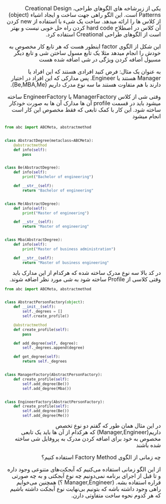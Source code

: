 <div dir="rtl" style="font-size:18px">
یکی از زیرشاخه های الگوهای طراحی، Creational Design Patterns است.
این الگو راهی جهت ساخت و ایجاد اشیاء (object) از کلاس ها را ارائه میدهد.
ساخت یک شیء با استفاده از new کردن آن کلاس در اصطلاح hard code کردن راه حل خوبی نیست و بهتر است از الگوهای طراحی Creational استفاده کرد.


این شکل از الگوی factor اینطور هست که هر تابع کار مخصوص به خودش را انجام میدهد مثلا یک تابع مسول ساختن شی و تابع دیگر
مسیول اضافه کردن ویژگی در شی اضافه شده هست

به عنوان یک مثال:
فرض کنید افرادی هستند که این افراد یا Manager هستند یا Engineer. پس مدارکی که این افراد در اختیار دارند با هم متفاوت
هستند
ما سه نوع مدرک داریم (Be,MBA,Me).

وقتی شی از کلاس ManagerFactory یا EngineerFactory ساخته میشود باید در قسمت profile آن ها مدارک آن ها به صورت خودکار
ساخته شود. این کار با کمک تابعی که فقط مخصوص این کار است انجام میشود
</div>

```python
from abc import ABCMeta, abstractmethod


class AbstractDegree(metaclass=ABCMeta):
    @abstractmethod
    def info(self):
        pass


class Be(AbstractDegree):
    def info(self):
        print("Bachelor of engineering")

    def __str__(self):
        return "Bachelor of engineering"


class Me(AbstractDegree):
    def info(self):
        print("Master of engineering")

    def __str__(self):
        return "Master of engineering"


class Mba(AbstractDegree):
    def info(self):
        print("Master of business administration")

    def __str__(self):
        return "Master of business engineering"


```

<div dir="rtl" style="font-size:18px">
در کد بالا سه نوع مدرک ساخته شده که هرکدام از این مدارک باید وقتی کلاسی از Profile ساخته شود به شی مورد نظر اضافه شوند.
</div>

```python
from abc import ABCMeta, abstractmethod


class AbstractPersonFactory(object):
    def __init__(self):
        self._degrees = []
        self.create_profile()

    @abstractmethod
    def create_profile(self):
        pass

    def add_degree(self, degree):
        self._degrees.append(degree)

    def get_degree(self):
        return self._degrees


class ManagerFactory(AbstractPersonFactory):
    def create_profile(self):
        self.add_degree(Be())
        self.add_degree(Mba())


class EngineerFactory(AbstractPersonFactory):
    def create_profile(self):
        self.add_degree(Be())
        self.add_degree(Me())

```

<div dir="rtl" style="font-size:18px">
در این مثال همان طور که گفتم دو نوع تخصص داریم(Manager,Engineer) که هرکدام از آن ها باید یک تابعی مخصوص به خود برای اضافه کردن مدرک به پروفایل شی ساخته شده باشند
</div>

<div dir="rtl" style="font-size:18px">

چه زمانی از الگوی Factory Method استفاده کنیم؟

از این الگو زمانی استفاده می‌کنیم که آبجکت‌های متنوعی وجود داره و تا قبل از اجرای برنامه نمی‌دونیم چه نوع آبجکتی و به چه
صورتی قراره استفاده بشه. (Manager,Engineer ؟) همچنین می‌خوایم راهی وجود داشته باشه که بتونیم بی‌نهایت نوع آبجکت داشته
باشیم که هر کدوم نحوه ساخت متفاوتی دارن.


</div>